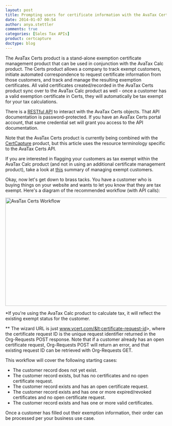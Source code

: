 ```yaml
---
layout: post
title: Prompting users for certificate information with the AvaTax Certs API
date: 2014-01-07 00:54
author: anya.stettler
comments: true
categories: [Sales Tax APIs]
product: certcapture
doctype: blog
---
```

The AvaTax Certs product is a stand-alone exemption certificate management product that can be used in conjunction with the AvaTax Calc product. The Certs product allows a company to track exempt customers, initiate automated correspondence to request certificate information from those customers, and track and manage the resulting exemption certificates. All valid certificates created/recorded in the AvaTax Certs product sync over to the AvaTax Calc product as well - once a customer has a valid exemption certificate in Certs, they will automatically be tax exempt for your tax calculations.

There is a <a href="https://portal.avatax.com/api/doc/">RESTful API</a> to interact with the AvaTax Certs objects. That API documentation is password-protected. If you have an AvaTax Certs portal account, that same credential set will grant you access to the API documentation.

Note that the AvaTax Certs product is currently being combined with the <a href="http://www.avalara.com/products/certcapture">CertCapture</a> product, but this article uses the resource terminology specific to the AvaTax Certs API.

If you are interested in flagging your customers as tax exempt within the AvaTax Calc product (and not in using an additional certificate management product), take a look at <a href="http://developer.avalara.com/api-docs/designing-your-integration/api-integration-checklist/handling-tax-exempt-customers">this</a> summary of managing exempt customers.

Okay, now let's get down to brass tacks. You have a customer who is buying things on your website and wants to let you know that they are tax exempt. Here's a diagram of the recommended workflow (with API calls):

<a href="https://developer.avalara.com/wp-content/uploads/2014/01/AvaTaxCertsWorkflow.png"><img class="alignnone size-full wp-image-6374" src="https://developer.avalara.com/wp-content/uploads/2014/01/AvaTaxCertsWorkflow.png" alt="AvaTax Certs Workflow" width="1633" height="338" /></a>

*If you're using the AvaTax Calc product to calculate tax, it will reflect the existing exempt status for the customer.

** The wizard URL is just www.vcert.com/&lt;certificate-request-id&gt;, where the certificate request ID is the unique request identifier returned in the Org-Requests POST response. Note that if a customer already has an open certificate request, Org-Requests POST will return an error, and that existing request ID can be retrieved with Org-Requests GET.

This workflow will cover the following starting cases:
<ul>
	<li>The customer record does not yet exist.</li>
	<li>The customer record exists, but has no certificates and no open certificate request.</li>
	<li>The customer record exists and has an open certificate request.</li>
	<li>The customer record exists and has one or more expired/revoked certificates and no open certificate request.</li>
	<li>The customer record exists and has one or more valid certificates.</li>
</ul>
Once a customer has filled out their exemption information, their order can be processed per your business use case.
